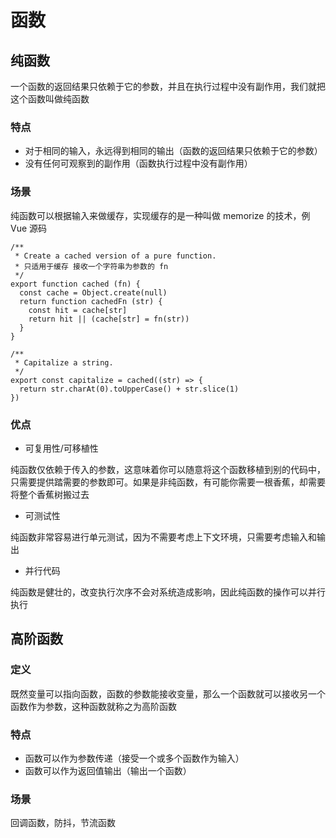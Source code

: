 # 函数
## 纯函数

一个函数的返回结果只依赖于它的参数，并且在执行过程中没有副作用，我们就把这个函数叫做纯函数

### 特点

- 对于相同的输入，永远得到相同的输出（函数的返回结果只依赖于它的参数）
- 没有任何可观察到的副作用（函数执行过程中没有副作用）

### 场景

纯函数可以根据输入来做缓存，实现缓存的是一种叫做 memorize 的技术，例Vue 源码

```
/**
 * Create a cached version of a pure function.
 * 只适用于缓存 接收一个字符串为参数的 fn
 */
export function cached (fn) {
  const cache = Object.create(null)
  return function cachedFn (str) {
    const hit = cache[str]
    return hit || (cache[str] = fn(str))
  }
}

/**
 * Capitalize a string.
 */
export const capitalize = cached((str) => {
  return str.charAt(0).toUpperCase() + str.slice(1)
})

```

### 优点

 - 可复用性/可移植性

纯函数仅依赖于传入的参数，这意味着你可以随意将这个函数移植到别的代码中，只需要提供踏需要的参数即可。如果是非纯函数，有可能你需要一根香蕉，却需要将整个香蕉树搬过去
 - 可测试性

纯函数非常容易进行单元测试，因为不需要考虑上下文环境，只需要考虑输入和输出

 - 并行代码

纯函数是健壮的，改变执行次序不会对系统造成影响，因此纯函数的操作可以并行执行

## 高阶函数

### 定义
既然变量可以指向函数，函数的参数能接收变量，那么一个函数就可以接收另一个函数作为参数，这种函数就称之为高阶函数
### 特点

- 函数可以作为参数传递（接受一个或多个函数作为输入）
- 函数可以作为返回值输出（输出一个函数）
### 场景
回调函数，防抖，节流函数
